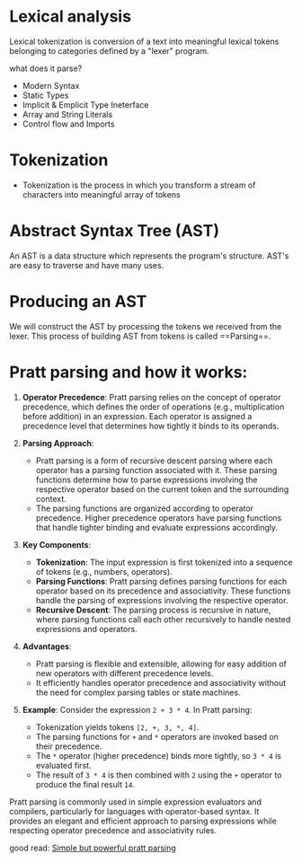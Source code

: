 # Lexical analysis

Lexical tokenization is conversion of a text into meaningful lexical tokens belonging to categories defined by a "lexer" program.

what does it parse?

- Modern Syntax
- Static Types
- Implicit & Emplicit Type Ineterface
- Array and String Literals
- Control flow and Imports


# Tokenization
- Tokenization is the process in which you transform a stream of characters into meaningful array of tokens


# Abstract Syntax Tree (AST)
An AST is a data structure which represents the program's structure. AST's are easy to traverse and have many uses.

# Producing an AST
We will construct the AST by processing the tokens we received from the lexer.
This process of building AST from tokens is called ==Parsing==.

# Pratt parsing and how it works:

1. **Operator Precedence**:
   Pratt parsing relies on the concept of operator precedence, which defines the order of operations (e.g., multiplication before addition) in an expression. Each operator is assigned a precedence level that determines how tightly it binds to its operands.

2. **Parsing Approach**:
   - Pratt parsing is a form of recursive descent parsing where each operator has a parsing function associated with it. These parsing functions determine how to parse expressions involving the respective operator based on the current token and the surrounding context.
   - The parsing functions are organized according to operator precedence. Higher precedence operators have parsing functions that handle tighter binding and evaluate expressions accordingly.

3. **Key Components**:
   - **Tokenization**: The input expression is first tokenized into a sequence of tokens (e.g., numbers, operators).
   - **Parsing Functions**: Pratt parsing defines parsing functions for each operator based on its precedence and associativity. These functions handle the parsing of expressions involving the respective operator.
   - **Recursive Descent**: The parsing process is recursive in nature, where parsing functions call each other recursively to handle nested expressions and operators.

4. **Advantages**:
   - Pratt parsing is flexible and extensible, allowing for easy addition of new operators with different precedence levels.
   - It efficiently handles operator precedence and associativity without the need for complex parsing tables or state machines.

5. **Example**:
   Consider the expression `2 + 3 * 4`. In Pratt parsing:
   - Tokenization yields tokens `[2, +, 3, *, 4]`.
   - The parsing functions for `+` and `*` operators are invoked based on their precedence.
   - The `*` operator (higher precedence) binds more tightly, so `3 * 4` is evaluated first.
   - The result of `3 * 4` is then combined with `2` using the `+` operator to produce the final result `14`.

Pratt parsing is commonly used in simple expression evaluators and compilers, particularly for languages with operator-based syntax. It provides an elegant and efficient approach to parsing expressions while respecting operator precedence and associativity rules.

good read: [Simple but powerful pratt parsing](https://matklad.github.io/2020/04/13/simple-but-powerful-pratt-parsing.html)
